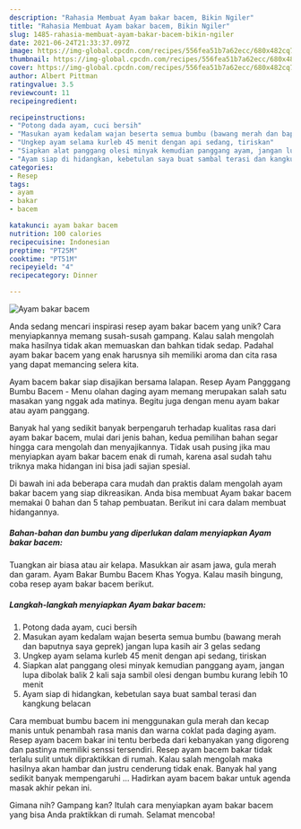 ```yaml
---
description: "Rahasia Membuat Ayam bakar bacem, Bikin Ngiler"
title: "Rahasia Membuat Ayam bakar bacem, Bikin Ngiler"
slug: 1485-rahasia-membuat-ayam-bakar-bacem-bikin-ngiler
date: 2021-06-24T21:33:37.097Z
image: https://img-global.cpcdn.com/recipes/556fea51b7a62ecc/680x482cq70/ayam-bakar-bacem-foto-resep-utama.jpg
thumbnail: https://img-global.cpcdn.com/recipes/556fea51b7a62ecc/680x482cq70/ayam-bakar-bacem-foto-resep-utama.jpg
cover: https://img-global.cpcdn.com/recipes/556fea51b7a62ecc/680x482cq70/ayam-bakar-bacem-foto-resep-utama.jpg
author: Albert Pittman
ratingvalue: 3.5
reviewcount: 11
recipeingredient:

recipeinstructions:
- "Potong dada ayam, cuci bersih"
- "Masukan ayam kedalam wajan beserta semua bumbu (bawang merah dan baputnya saya geprek) jangan lupa kasih air 3 gelas sedang"
- "Ungkep ayam selama kurleb 45 menit dengan api sedang, tiriskan"
- "Siapkan alat panggang olesi minyak kemudian panggang ayam, jangan lupa dibolak balik 2 kali saja sambil olesi dengan bumbu kurang lebih 10 menit"
- "Ayam siap di hidangkan, kebetulan saya buat sambal terasi dan kangkung belacan"
categories:
- Resep
tags:
- ayam
- bakar
- bacem

katakunci: ayam bakar bacem 
nutrition: 100 calories
recipecuisine: Indonesian
preptime: "PT25M"
cooktime: "PT51M"
recipeyield: "4"
recipecategory: Dinner

---
```



![Ayam bakar bacem](https://img-global.cpcdn.com/recipes/556fea51b7a62ecc/680x482cq70/ayam-bakar-bacem-foto-resep-utama.jpg)

Anda sedang mencari inspirasi resep ayam bakar bacem yang unik? Cara menyiapkannya memang susah-susah gampang. Kalau salah mengolah maka hasilnya tidak akan memuaskan dan bahkan tidak sedap. Padahal ayam bakar bacem yang enak harusnya sih memiliki aroma dan cita rasa yang dapat memancing selera kita.

Ayam bacem bakar siap disajikan bersama lalapan. Resep Ayam Pangggang Bumbu Bacem - Menu olahan daging ayam memang merupakan salah satu masakan yang nggak ada matinya. Begitu juga dengan menu ayam bakar atau ayam panggang.

Banyak hal yang sedikit banyak berpengaruh terhadap kualitas rasa dari ayam bakar bacem, mulai dari jenis bahan, kedua pemilihan bahan segar hingga cara mengolah dan menyajikannya. Tidak usah pusing jika mau menyiapkan ayam bakar bacem enak di rumah, karena asal sudah tahu triknya maka hidangan ini bisa jadi sajian spesial.


Di bawah ini ada beberapa cara mudah dan praktis dalam mengolah ayam bakar bacem yang siap dikreasikan. Anda bisa membuat Ayam bakar bacem memakai 0 bahan dan 5 tahap pembuatan. Berikut ini cara dalam membuat hidangannya.

<!--inarticleads1-->

##### Bahan-bahan dan bumbu yang diperlukan dalam menyiapkan Ayam bakar bacem:



Tuangkan air biasa atau air kelapa. Masukkan air asam jawa, gula merah dan garam. Ayam Bakar Bumbu Bacem Khas Yogya. Kalau masih bingung, coba resep ayam bakar bacem berikut. 

<!--inarticleads2-->

##### Langkah-langkah menyiapkan Ayam bakar bacem:

1. Potong dada ayam, cuci bersih
1. Masukan ayam kedalam wajan beserta semua bumbu (bawang merah dan baputnya saya geprek) jangan lupa kasih air 3 gelas sedang
1. Ungkep ayam selama kurleb 45 menit dengan api sedang, tiriskan
1. Siapkan alat panggang olesi minyak kemudian panggang ayam, jangan lupa dibolak balik 2 kali saja sambil olesi dengan bumbu kurang lebih 10 menit
1. Ayam siap di hidangkan, kebetulan saya buat sambal terasi dan kangkung belacan


Cara membuat bumbu bacem ini menggunakan gula merah dan kecap manis untuk penambah rasa manis dan warna coklat pada daging ayam. Resep ayam bacem bakar ini tentu berbeda dari kebanyakan yang digoreng dan pastinya memiliki senssi tersendiri. Resep ayam bacem bakar tidak terlalu sulit untuk dipraktikkan di rumah. Kalau salah mengolah maka hasilnya akan hambar dan justru cenderung tidak enak. Banyak hal yang sedikit banyak mempengaruhi … Hadirkan ayam bacem bakar untuk agenda masak akhir pekan ini. 

Gimana nih? Gampang kan? Itulah cara menyiapkan ayam bakar bacem yang bisa Anda praktikkan di rumah. Selamat mencoba!
